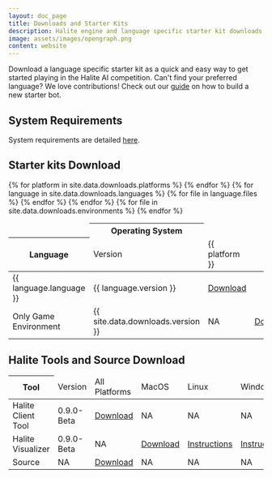 ```yaml
---
layout: doc_page
title: Downloads and Starter Kits
description: Halite engine and language specific starter kit downloads
image: assets/images/opengraph.png
content: website
---
```


Download a language specific starter kit as a quick and easy way to get started playing in the Halite AI competition. Can't find your preferred language? We love contributions! Check out our [guide](create-new-starter-kit) on how to build a new starter bot.

## System Requirements
System requirements are detailed [here](system-requirements).

## Starter kits Download

<div class="table-container">
    <table class="table">
        <thead>
            <tr>
                <td></td>
                <th colspan="{{ site.data.downloads.platforms | size }}" class="text-center">Operating System</th>
            </tr>
            <tr>
                <th>Language</th>
                <td>Version</td>
                {% for platform in site.data.downloads.platforms %}
                <td>{{ platform }}</td>
                {% endfor %}
            </tr>
        </thead>
        <tbody>
            {% for language in site.data.downloads.languages %}
            <tr>
                <td>{{ language.language }}</td>
                <td>{{ language.version }}</td>
                {% for file in language.files %}
                <td><a href="{{ site.baseurl }}/{{ file }}">Download</a></td>
                {% endfor %}
            </tr>
            {% endfor %}
            <tr>
                <td>Only Game Environment</td>
                <td>{{ site.data.downloads.version }}</td>
                <td>NA</td>
                {% for file in site.data.downloads.environments %}
                <td><a href="{{ site.baseurl }}/{{ file }}">Download</a></td>
                {% endfor %}
            </tr>
        </tbody>
    </table>
</div>

## Halite Tools and Source Download

<div class="table-container">
    <table class="table">
        <thead>
            <tr>
                <th>Tool</th>
                <td>Version</td>
                <td>All Platforms</td>
                <td>MacOS</td>
                <td>Linux</td>
                <td>Windows</td>
            </tr>
        </thead>
        <tbody>
            <tr>
                <td>Halite Client Tool</td>
                <td>0.9.0-Beta</td>
                <td><a href="https://storage.cloud.google.com/halite-content/HaliteClient.zip">Download</a></td>
                <td>NA</td>
                <td>NA</td>
                <td>NA</td>
            </tr>
            <tr>
                <td>Halite Visualizer</td>
                <td>0.9.0-Beta</td>
                <td>NA</td>
                <td><a href="https://storage.cloud.google.com/halite-content/Halite%20II%20Visualizer-macos.zip">Download</a></td>
                <td><a href="https://github.com/HaliteChallenge/Halite-II/blob/master/tools/standalone_visualizer/README.md">Instructions</a></td>
                <td><a href="https://github.com/HaliteChallenge/Halite-II/blob/master/tools/standalone_visualizer/README.md">Instructions</a></td>
            </tr>
            <tr>
                <td>Source</td>
                <td>NA</td>
                <td><a href="{{ site.baseurl }}/{{ site.data.downloads.source }}">Download</a></td>
                <td>NA</td>
                <td>NA</td>
                <td>NA</td>
            </tr>
        </tbody>
    </table>
</div>
